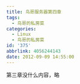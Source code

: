 ```yaml
---
title: 鸟哥服务器第四章
tags:
  - 鸟哥的私房菜
categories:
  - Linux
  - 鸟哥的私房菜
id: '375'
abbrlink: 4056244143
date: 2012-09-09 14:55:00
---
```


第三章没什么内容，略